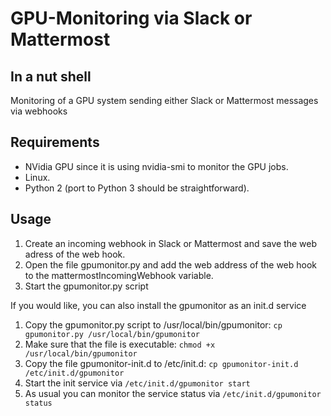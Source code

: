 # GPU-Monitoring via Slack or Mattermost

## In a nut shell
Monitoring of a GPU system sending either Slack or Mattermost messages via webhooks

## Requirements
* NVidia GPU since it is using nvidia-smi to monitor the GPU jobs.
* Linux.
* Python 2 (port to Python 3 should be straightforward).

## Usage
1. Create an incoming webhook in Slack or Mattermost and save the web adress of the web hook.
1. Open the file gpumonitor.py and add the web address of the web hook to the mattermostIncomingWebhook variable.
1. Start the gpumonitor.py script

If you would like, you can also install the gpumonitor as an init.d service
1. Copy the gpumonitor.py script to /usr/local/bin/gpumonitor: `cp gpumonitor.py /usr/local/bin/gpumonitor`
1. Make sure that the file is executable: `chmod +x /usr/local/bin/gpumonitor`
1. Copy the file gpumonitor-init.d to /etc/init.d: `cp gpumonitor-init.d /etc/init.d/gpumonitor`
1. Start the init service via `/etc/init.d/gpumonitor start`
1. As usual you can monitor the service status via `/etc/init.d/gpumonitor status`

